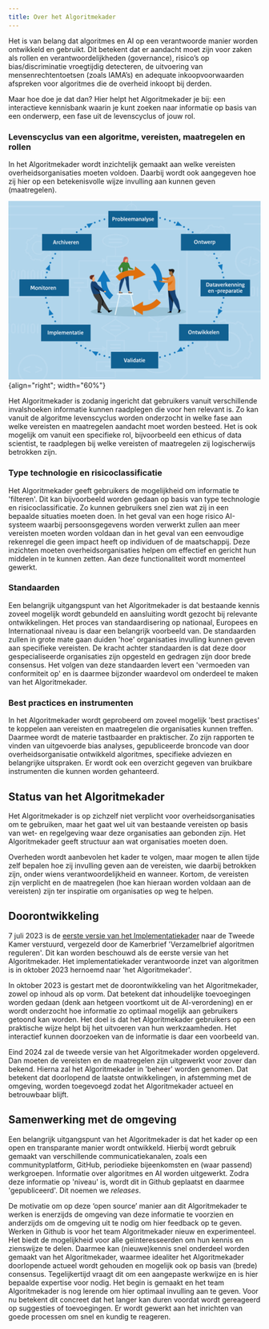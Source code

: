 ```yaml
---
title: Over het Algoritmekader
---
```


Het is van belang dat algoritmes en AI op een verantwoorde manier worden ontwikkeld en gebruikt.
Dit betekent dat er aandacht moet zijn voor zaken als rollen en verantwoordelijkheden (governance), risico’s op bias/discriminatie vroegtijdig detecteren, de uitvoering van mensenrechtentoetsen (zoals IAMA’s) en adequate inkoopvoorwaarden afspreken voor algoritmes die de overheid inkoopt bij derden.

Maar hoe doe je dat dan? Hier helpt het Algoritmekader je bij: een interactieve kennisbank waarin je kunt zoeken naar informatie op basis van een onderwerp, een fase uit de levenscyclus of jouw rol.

### Levenscyclus van een algoritme, vereisten, maatregelen en rollen

In het Algoritmekader wordt inzichtelijk gemaakt aan welke vereisten overheidsorganisaties moeten voldoen.
Daarbij wordt ook aangegeven hoe zij hier op een betekenisvolle wijze invulling aan kunnen geven (maatregelen).

![levenscyclus](../afbeeldingen/levenscyclus/levenscyclus.jpg "visuele weergave levenscyclus van een algoritme"){align="right"; width="60%"}

Het Algoritmekader is zodanig ingericht dat gebruikers vanuit verschillende invalshoeken informatie kunnen raadplegen die voor hen relevant is.
Zo kan vanuit de algoritme levenscyclus worden onderzocht in welke fase aan welke vereisten en maatregelen aandacht moet worden besteed.
Het is ook mogelijk om vanuit een specifieke rol, bijvoorbeeld een ethicus of data scientist, te raadplegen bij welke vereisten of maatregelen zij logischerwijs betrokken zijn.

### Type technologie en risicoclassificatie

Het Algoritmekader geeft gebruikers de mogelijkheid om informatie te 'filteren'.
Dit kan bijvoorbeeld worden gedaan op basis van type technologie en risicoclassificatie.
Zo kunnen gebruikers snel zien wat zij in een bepaalde situaties moeten doen.
In het geval van een hoge risico AI-systeem waarbij persoonsgegevens worden verwerkt zullen aan meer vereisten moeten worden voldaan dan in het geval van een eenvoudige rekenregel die geen impact heeft op individuen of de maatschappij.
Deze inzichten moeten overheidsorganisaties helpen om effectief en gericht hun middelen in te kunnen zetten.
Aan deze functionaliteit wordt momenteel gewerkt.

### Standaarden

Een belangrijk uitgangspunt van het Algoritmekader is dat bestaande kennis zoveel mogelijk wordt gebundeld en aansluiting wordt gezocht bij relevante ontwikkelingen.
Het proces van standaardisering op nationaal, Europees en Internationaal niveau is daar een belangrijk voorbeeld van.
De standaarden zullen in grote mate gaan duiden 'hoe' organisaties invulling kunnen geven aan specifieke vereisten.
De kracht achter standaarden is dat deze door gespecialiseerde organisaties zijn opgesteld en gedragen zijn door brede consensus.
Het volgen van deze standaarden levert een 'vermoeden van conformiteit op' en is daarmee bijzonder waardevol om onderdeel te maken van het Algoritmekader.

### Best practices en instrumenten

In het Algoritmekader wordt geprobeerd om zoveel mogelijk 'best practises' te koppelen aan vereisten en maatregelen die organisaties kunnen treffen.
Daarmee wordt de materie tastbaarder en praktischer.
Zo zijn rapporten te vinden van uitgevoerde bias analyses, gepubliceerde broncode van door overheidsorganisatie ontwikkeld algoritmes, specifieke adviezen en belangrijke uitspraken.
Er wordt ook een overzicht gegeven van bruikbare instrumenten die kunnen worden gehanteerd.

## Status van het Algoritmekader

Het Algoritmekader is op zichzelf niet verplicht voor overheidsorganisaties om te gebruiken, maar het gaat wel uit van bestaande vereisten op basis van wet- en regelgeving waar deze organisaties aan gebonden zijn.
Het Algoritmekader geeft structuur aan wat organisaties moeten doen.

Overheden wordt aanbevolen het kader te volgen, maar mogen te allen tijde zelf bepalen hoe zij invulling geven aan de vereisten, wie daarbij betrokken zijn, onder wiens verantwoordelijkheid en wanneer.
Kortom, de vereisten zijn verplicht en de maatregelen (hoe kan hieraan worden voldaan aan de vereisten) zijn ter inspiratie om organisaties op weg te helpen.

## Doorontwikkeling

7 juli 2023 is de [eerste versie van het Implementatiekader](https://www.rijksoverheid.nl/documenten/rapporten/2023/06/30/implementatiekader-verantwoorde-inzet-van-algoritmen) naar de Tweede Kamer verstuurd, vergezeld door de Kamerbrief 'Verzamelbrief algoritmen reguleren'.
Dit kan worden beschouwd als de eerste versie van het Algoritmekader. Het implementatiekader verantwoorde inzet van algoritmen is in oktober 2023 hernoemd naar 'het Algoritmekader'.

In oktober 2023 is gestart met de doorontwikkeling van het Algoritmekader, zowel op inhoud als op vorm. Dat betekent dat inhoudelijke toevoegingen worden gedaan (denk aan hetgeen voortkomt uit de AI-verordening) en er wordt onderzocht hoe informatie zo optimaal mogelijk aan gebruikers getoond kan worden.
Het doel is dat het Algoritmekader gebruikers op een praktische wijze helpt bij het uitvoeren van hun werkzaamheden.
Het interactief kunnen doorzoeken van de informatie is daar een voorbeeld van.

Eind 2024 zal de tweede versie van het Algoritmekader worden opgeleverd.
Dan moeten de vereisten en de maatregelen zijn uitgewerkt voor zover dan bekend.
Hierna zal het Algoritmekader in 'beheer' worden genomen. Dat betekent dat doorlopend de laatste ontwikkelingen, in afstemming met de omgeving, worden toegevoegd zodat het Algoritmekader actueel en betrouwbaar blijft.

## Samenwerking met de omgeving

Een belangrijk uitgangspunt van het Algoritmekader is dat het kader op een open en transparante manier wordt ontwikkeld.
Hierbij wordt gebruik gemaakt van verschillende communicatiekanalen, zoals een communityplatform, GitHub, periodieke bijeenkomsten en (waar passend) werkgroepen.
Informatie over algoritmes en AI worden uitgewerkt.
Zodra deze informatie op 'niveau' is, wordt dit in Github geplaatst en daarmee 'gepubliceerd'.
Dit noemen we _releases_.

De motivatie om op deze ‘open source’ manier aan dit Algoritmekader te werken is enerzijds de omgeving van deze informatie te voorzien en anderzijds om de omgeving uit te nodig om hier feedback op te geven.
Werken in Github is voor het team Algoritmekader nieuw en experimenteel.
Het biedt de mogelijkheid voor alle geïnteresseerden om hun kennis en zienswijze te delen.
Daarmee kan (nieuwe)kennis snel onderdeel worden gemaakt van het Algoritmekader, waarmee idealiter het Algoritmekader doorlopende actueel wordt gehouden en mogelijk ook op basis van (brede) consensus.
Tegelijkertijd vraagt dit om een aangepaste werkwijze en is hier bepaalde expertise voor nodig.
Het begin is gemaakt en het team Algoritmekader is nog lerende om hier optimaal invulling aan te geven.
Voor nu betekent dit concreet dat het langer kan duren voordat wordt gereageerd op suggesties of toevoegingen.
Er wordt gewerkt aan het inrichten van goede processen om snel en kundig te reageren.
